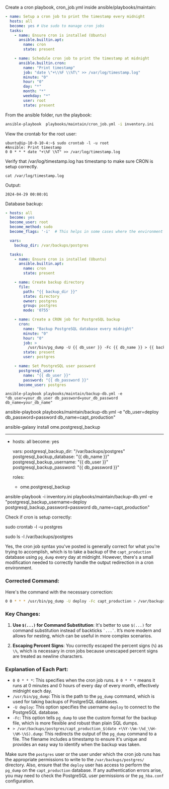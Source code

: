 Create a cron playbook, cron_job.yml inside ansible/playbooks/maintain:

```yml
- name: Setup a cron job to print the timestamp every midnight
  hosts: all
  become: yes # Use sudo to manage cron jobs
  tasks:
    - name: Ensure cron is installed (Ubuntu)
      ansible.builtin.apt:
        name: cron
        state: present

    - name: Schedule cron job to print the timestamp at midnight
      ansible.builtin.cron:
        name: "Print timestamp"
        job: "date \"+\\%F \\%T\" >> /var/log/timestamp.log"
        minute: "0"
        hour: "0"
        day: "*"
        month: "*"
        weekday: "*"
        user: root
        state: present
```

From the ansible folder, run the playbook:

```sh
ansible-playbook  playbooks/maintain/cron_job.yml -i inventory.ini
```

View the crontab for the root user:

```
ubuntu@ip-10-0-10-4:~$ sudo crontab -l -u root
#Ansible: Print timestamp
0 0 * * * date "+\%F \%T" >> /var/log/timestamp.log
```

Verify that /var/log/timestamp.log has timestamp to make sure CRON is setup correctly.

```
cat /var/log/timestamp.log
```

Output:

```
2024-04-29 00:00:01
```

Database backup:

```yml
- hosts: all
  become: yes
  become_user: root
  become_method: sudo
  become_flags: '-i'  # This helps in some cases where the environment needs to be cleaner

  vars:
    backup_dir: /var/backups/postgres

  tasks:
    - name: Ensure cron is installed (Ubuntu)
      ansible.builtin.apt:
        name: cron
        state: present

    - name: Create backup directory
      file:
        path: "{{ backup_dir }}"
        state: directory
        owner: postgres
        group: postgres
        mode: '0755'

    - name: Create a CRON job for PostgreSQL backup
      cron:
        name: "Backup PostgreSQL database every midnight"
        minute: "0"
        hour: "0"
        job: >
          /usr/bin/pg_dump -U {{ db_user }} -Fc {{ db_name }} > {{ backup_dir }}/{{ db_name }}_`date +\%Y-\%m-\%d_\%H-\%M-\%S`.dump
        state: present
        user: postgres

    - name: Set PostgreSQL user password
      postgresql_user:
        name: "{{ db_user }}"
        password: "{{ db_password }}"
      become_user: postgres
```

```
ansible-playbook playbooks/maintain/backup-db.yml -e "db_user=your_db_user db_password=your_db_password db_name=your_db_name"
```

ansible-playbook playbooks/maintain/backup-db.yml -e "db_user=deploy db_password=password db_name=capt_production"

ansible-galaxy install ome.postgresql_backup


---
- hosts: all
  become: yes

  vars:
    postgresql_backup_dir: "/var/backups/postgres"
    postgresql_backup_database: "{{ db_name }}"
    postgresql_backup_username: "{{ db_user }}"
    postgresql_backup_password: "{{ db_password }}"

  roles:
    - ome.postgresql_backup


ansible-playbook -i inventory.ini playbooks/maintain/backup-db.yml -e "postgresql_backup_username=deploy postgresql_backup_password=password db_name=capt_production"

Check if cron is setup correctly:

sudo crontab -l -u postgres


sudo ls -l /var/backups/postgres


Yes, the cron job syntax you've posted is generally correct for what you're trying to accomplish, which is to take a backup of the `capt_production` database using `pg_dump` every day at midnight. However, there's a small modification needed to correctly handle the output redirection in a cron environment.

### Corrected Command:

Here's the command with the necessary correction:

```bash
0 0 * * * /usr/bin/pg_dump -U deploy -Fc capt_production > /var/backups/postgres/capt_production_$(date +\%Y-\%m-\%d_\%H-\%M-\%S).dump
```

### Key Changes:

1. **Use `$(...)` for Command Substitution**: It's better to use `$(...)` for command substitution instead of backticks `` `...` ``. It’s more modern and allows for nesting, which can be useful in more complex scenarios.

2. **Escaping Percent Signs**: You correctly escaped the percent signs (`%`) as `\%`, which is necessary in cron jobs because unescaped percent signs are treated as newline characters.

### Explanation of Each Part:

- `0 0 * * *`: This specifies when the cron job runs. `0 0 * * *` means it runs at 0 minutes and 0 hours of every day of every month, effectively midnight each day.
- `/usr/bin/pg_dump`: This is the path to the `pg_dump` command, which is used for taking backups of PostgreSQL databases.
- `-U deploy`: This option specifies the username `deploy` to connect to the PostgreSQL database.
- `-Fc`: This option tells `pg_dump` to use the custom format for the backup file, which is more flexible and robust than plain SQL dumps.
- `> /var/backups/postgres/capt_production_$(date +\%Y-\%m-\%d_\%H-\%M-\%S).dump`: This redirects the output of the `pg_dump` command to a file. The filename includes a timestamp to ensure it's unique and provides an easy way to identify when the backup was taken.

Make sure the `postgres` user or the user under which the cron job runs has the appropriate permissions to write to the `/var/backups/postgres/` directory. Also, ensure that the `deploy` user has access to perform the `pg_dump` on the `capt_production` database. If any authentication errors arise, you may need to check the PostgreSQL user permissions or the `pg_hba.conf` configuration.


